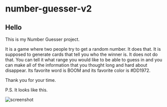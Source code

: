 # number-guesser-v2

## Hello
This is my Number Guesser project. 

It is a game where two people try to get a random number. It does that. 
It is supposed to generate cards that tell you who the winner is. It does not do that. 
You can tell it what range you would like to be able to guess in and you can make all of the information that you thought long and hard about disappear. Its favorite word is BOOM and its favorite color is #DD1972. 

Thank you for your time. 

P.S. It looks like this. 

![screenshot](https://i.ibb.co/SXnWn1W/screencapture-file-Users-andrewkinstler-mod1-projects-number-guesser-v2-index-html-2019-08-28-20-20-45.png)
